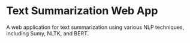 # Text Summarization Web App

A web application for text summarization using various NLP techniques, including Sumy, NLTK, and BERT.
